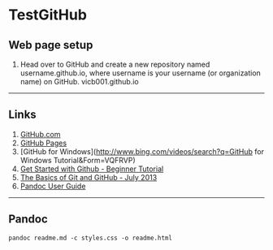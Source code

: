 # TestGitHub

Web page setup
--------------

1.  Head over to GitHub and create a new repository named username.github.io, where username is your username (or organization name) on GitHub. vicb001.github.io

---

Links
-----

1. [GitHub.com](https://github.com/)
1. [GitHub Pages](https://pages.github.com/)
1. [GitHub for Windows](http://www.bing.com/videos/search?q=GitHub for Windows Tutorial&Form=VQFRVP)
1. [Get Started with Github - Beginner Tutorial](https://www.youtube.com/watch?v=73I5dRucCds)
1. [The Basics of Git and GitHub - July 2013](https://www.youtube.com/watch?v=U8GBXvdmHT4)
1. [Pandoc User Guide](http://pandoc.org/README.html)

---

Pandoc
------

    pandoc readme.md -c styles.css -o readme.html
